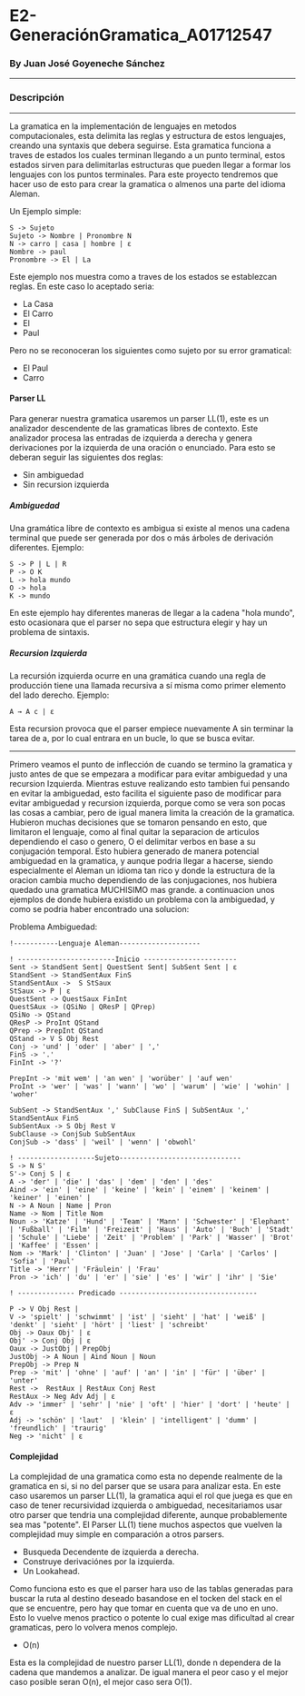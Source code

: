 # E2-GeneraciónGramatica_A01712547
### By Juan José Goyeneche Sánchez
---------------------------------------------
### Descripción
--------------------------
La gramatica en la implementación de lenguajes en metodos computacionales, esta delimita las reglas y estructura de estos lenguajes, creando una syntaxis que debera seguirse. Esta gramatica funciona a traves de estados los cuales terminan llegando a un punto terminal, estos estados sirven para delimitarlas estructuras que pueden llegar a formar los lenguajes con los puntos terminales. Para este proyecto tendremos que hacer uso de esto para crear la gramatica o almenos una parte del idioma Aleman.

Un Ejemplo simple:
```
S -> Sujeto
Sujeto -> Nombre | Pronombre N
N -> carro | casa | hombre | ε
Nombre -> paul
Pronombre -> El | La 
```
Este ejemplo nos muestra como a traves de los estados se establezcan reglas.  En este caso lo aceptado seria: 
  * La Casa
  * El Carro
  * El
  * Paul
    
Pero no se reconoceran los siguientes como sujeto por su error gramatical:
  * El Paul
  * Carro 

#### Parser LL
 Para generar nuestra gramatica usaremos un parser LL(1), este es un analizador descendente de las gramaticas libres de contexto. Este analizador procesa las entradas de izquierda a derecha y genera derivaciones por la izquierda de una oración o enunciado. Para esto se deberan seguir las siguientes dos reglas: 
  * Sin ambiguedad
  * Sin recursion izquierda
##### Ambiguedad 
Una gramática libre de contexto es ambigua si existe al menos una cadena terminal que puede ser generada por dos o más árboles de derivación diferentes. 
Ejemplo: 
```
S -> P | L | R
P -> O K
L -> hola mundo
O -> hola
K -> mundo
```
En este ejemplo hay diferentes maneras de llegar a la cadena "hola mundo", esto ocasionara que el parser no sepa que estructura elegir y hay un problema de sintaxis.

##### Recursion Izquierda
La recursión izquierda ocurre en una gramática cuando una regla de producción tiene una llamada recursiva a sí misma como primer elemento del lado derecho.
Ejemplo: 
```
A → A c | ε
```
Esta recursion provoca que el parser empiece nuevamente A sin terminar la tarea de a, por lo cual entrara en un bucle, lo que se busca evitar.

------------------------------
Primero veamos el punto de inflección de cuando se termino la gramatica y justo antes de que se empezara a modificar para evitar ambiguedad y una recursion Izquierda. Mientras estuve realizando esto tambien fui pensando en evitar la ambiguedad, esto facilita el siguiente paso de modificar para evitar ambiguedad y recursion izquierda, porque como se vera son pocas las cosas a cambiar, pero de igual manera limita la creación de la gramatica. Hubieron muchas decisiones que se tomaron pensando en esto, que limitaron el lenguaje, como al final quitar la separacion de articulos dependiendo el caso o genero, O el delimitar verbos en base a su conjugación temporal. Esto hubiera generado de manera potencial ambiguedad en la gramatica, y aunque podria llegar a hacerse, siendo especialmente el Aleman un idioma tan rico y donde la estructura de la oracion cambia mucho dependiendo de las conjugaciones, nos hubiera quedado una gramatica MUCHISIMO mas grande. a continuacion unos ejemplos de donde hubiera existido un problema con la ambiguedad, y como se podria haber encontrado una solucion:

Problema Ambiguedad: 

 ```
 !-----------Lenguaje Aleman--------------------

! ------------------------Inicio -----------------------
Sent -> StandSent Sent| QuestSent Sent| SubSent Sent | ε
StandSent -> StandSentAux FinS
StandSentAux ->  S StSaux
StSaux -> P | ε
QuestSent -> QuestSaux FinInt
QuestSAux -> (QSiNo | QResP | QPrep)
QSiNo -> QStand
QResP -> ProInt QStand
QPrep -> PrepInt QStand
QStand -> V S Obj Rest
Conj -> 'und' | 'oder' | 'aber' | ','
FinS -> '.'
FinInt -> '?'

PrepInt -> 'mit wem' | 'an wen' | 'worüber' | 'auf wen'
ProInt -> 'wer' | 'was' | 'wann' | 'wo' | 'warum' | 'wie' | 'wohin' | 'woher'

SubSent -> StandSentAux ',' SubClause FinS | SubSentAux ',' StandSentAux FinS
SubSentAux -> S Obj Rest V
SubClause -> ConjSub SubSentAux
ConjSub -> 'dass' | 'weil' | 'wenn' | 'obwohl'

! -------------------Sujeto------------------------------
S -> N S'  
S'-> Conj S | ε
A -> 'der' | 'die' | 'das' | 'dem' | 'den' | 'des'
Aind -> 'ein' | 'eine' | 'keine' | 'kein' | 'einem' | 'keinem' | 'keiner' | 'einen' | 
N -> A Noun | Name | Pron
Name -> Nom | Title Nom
Noun -> 'Katze' | 'Hund' | 'Team' | 'Mann' | 'Schwester' | 'Elephant' | 'Fußball' | 'Film' | 'Freizeit' | 'Haus' | 'Auto' | 'Buch' | 'Stadt' | 'Schule' | 'Liebe' | 'Zeit' | 'Problem' | 'Park' | 'Wasser' | 'Brot' | 'Kaffee' | 'Essen' |
Nom -> 'Mark' | 'Clinton' | 'Juan' | 'Jose' | 'Carla' | 'Carlos' | 'Sofia' | 'Paul'
Title -> 'Herr' | 'Fräulein' | 'Frau'
Pron -> 'ich' | 'du' | 'er' | 'sie' | 'es' | 'wir' | 'ihr' | 'Sie'

! -------------- Predicado ----------------------------------

P -> V Obj Rest | 
V -> 'spielt' | 'schwimmt' | 'ist' | 'sieht' | 'hat' | 'weiß' | 'denkt' | 'sieht' | 'hört' | 'liest' | 'schreibt' 
Obj -> Oaux Obj' | ε
Obj' -> Conj Obj | ε
Oaux -> JustObj | PrepObj
JustObj -> A Noun | Aind Noun | Noun
PrepObj -> Prep N
Prep -> 'mit' | 'ohne' | 'auf' | 'an' | 'in' | 'für' | 'über' | 'unter'
Rest ->  RestAux | RestAux Conj Rest
RestAux -> Neg Adv Adj | ε
Adv -> 'immer' | 'sehr' | 'nie' | 'oft' | 'hier' | 'dort' | 'heute' | ε
Adj -> 'schön' | 'laut'  | 'klein' | 'intelligent' | 'dumm' | 'freundlich' | 'traurig'
Neg -> 'nicht' | ε
 ```

#### Complejidad
La complejidad de una gramatica como esta no depende realmente de la gramatica en si, si no del parser que se usara para analizar esta. En este caso usaremos un parser LL(1), la gramatica aqui el rol que juega es que en caso de tener recursividad izquierda o ambiguedad, necesitariamos usar otro parser que tendria una complejidad diferente, aunque probablemente sea mas "potente". El Parser LL(1) tiene muchos aspectos que vuelven la complejidad muy simple en comparación a otros parsers.
 * Busqueda Decendente de izquierda a derecha.
 * Construye derivaciónes por la izquierda.
 * Un Lookahead.
   
Como funciona esto es que el parser hara uso de las tablas generadas para buscar la ruta al destino deseado basandose en el tocken del stack en el que se encuentre, pero hay que tomar en cuenta que va de uno en uno. Esto lo vuelve menos practico o potente lo cual exige mas dificultad al crear gramaticas, pero lo volvera menos complejo. 
* O(n)

Esta es la complejidad de nuestro parser LL(1), donde n dependera de la cadena que mandemos a analizar. De igual manera el peor caso y el mejor caso posible seran O(n), el mejor caso sera O(1).
